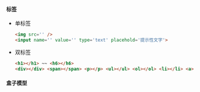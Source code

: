 #### 标签

- 单标签

  ```html
  <img src='' />
  <input name='' value='' type='text' placehold='提示性文字'>
  ```

- 双标签

  ```html
  <h1></h1> ~~ <h6></h6>
  <div></div> <span></span> <p></p> <ul></ul> <ol></ol> <li></li> <a></a> <table></table> <tr></tr> <th></th>
  ```

#### 盒子模型


